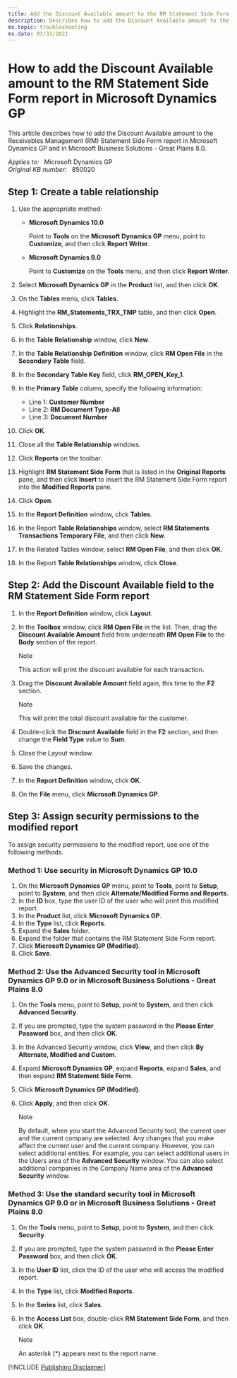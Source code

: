 ```yaml
---
title: Add the Discount Available amount to the RM Statement Side Form report in Microsoft Dynamics GP
description: Describes how to add the Discount Available amount to the RM Statement Side Form report in Microsoft Dynamics GP.
ms.topic: troubleshooting
ms.date: 03/31/2021
---
```

# How to add the Discount Available amount to the RM Statement Side Form report in Microsoft Dynamics GP

This article describes how to add the Discount Available amount to the Receivables Management (RM) Statement Side Form report in Microsoft Dynamics GP and in Microsoft Business Solutions - Great Plains 8.0.

_Applies to:_ &nbsp; Microsoft Dynamics GP  
_Original KB number:_ &nbsp; 850020

## Step 1: Create a table relationship

1. Use the appropriate method:

    - **Microsoft Dynamics 10.0**

        Point to **Tools** on the **Microsoft Dynamics GP** menu, point to **Customize**, and then click **Report Writer**.

    - **Microsoft Dynamics 9.0**

        Point to **Customize** on the **Tools** menu, and then click **Report Writer**.

2. Select **Microsoft Dynamics GP** in the **Product** list, and then click **OK**.
3. On the **Tables** menu, click **Tables**.
4. Highlight the **RM_Statements_TRX_TMP** table, and then click **Open**.
5. Click **Relationships**.
6. In the **Table Relationship** window, click **New**.
7. In the **Table Relationship Definition** window, click **RM Open File** in the **Secondary Table** field.
8. In the **Secondary Table Key** field, click **RM_OPEN_Key_1**.
9. In the **Primary Table** column, specify the following information:

    - Line 1: **Customer Number**
    - Line 2: **RM Document Type-All**
    - Line 3: **Document Number**

10. Click **OK**.
11. Close all the **Table Relationship** windows.
12. Click **Reports** on the toolbar.
13. Highlight **RM Statement Side Form** that is listed in the **Original Reports** pane, and then click **Insert** to insert the RM Statement Side Form report into the **Modified Reports** pane.
14. Click **Open**.
15. In the **Report Definition** window, click **Tables**.
16. In the Report **Table Relationships** window, select **RM Statements Transactions Temporary File**, and then click **New**.
17. In the Related Tables window, select **RM Open File**, and then click **OK**.
18. In the Report **Table Relationships** window, click **Close**.

## Step 2: Add the Discount Available field to the RM Statement Side Form report

1. In the **Report Definition** window, click **Layout**.
2. In the **Toolbox** window, click **RM Open File** in the list. Then, drag the **Discount Available Amount** field from underneath **RM Open File** to the **Body** section of the report.

    > [!NOTE]
    > This action will print the discount available for each transaction.
3. Drag the **Discount Available Amount** field again, this time to the **F2** section.

    > [!NOTE]
    > This will print the total discount available for the customer.
4. Double-click the **Discount Available** field in the **F2** section, and then change the **Field Type** value to **Sum**.
5. Close the Layout window.
6. Save the changes.
7. In the **Report Definition** window, click **OK**.
8. On the **File** menu, click **Microsoft Dynamics GP**.

## Step 3: Assign security permissions to the modified report

To assign security permissions to the modified report, use one of the following methods.

### Method 1: Use security in Microsoft Dynamics GP 10.0

1. On the **Microsoft Dynamics GP** menu, point to **Tools**, point to **Setup**, point to **System**, and then click **Alternate/Modified Forms and Reports**.
2. In the **ID** box, type the user ID of the user who will print this modified report.
3. In the **Product** list, click **Microsoft Dynamics GP**.
4. In the **Type** list, click **Reports**.
5. Expand the **Sales** folder.
6. Expand the folder that contains the RM Statement Side Form report.
7. Click **Microsoft Dynamics GP (Modified)**.
8. Click **Save**.

### Method 2: Use the Advanced Security tool in Microsoft Dynamics GP 9.0 or in Microsoft Business Solutions - Great Plains 8.0

1. On the **Tools** menu, point to **Setup**, point to **System**, and then click **Advanced Security**.
2. If you are prompted, type the system password in the **Please Enter Password** box, and then click **OK**.
3. In the Advanced Security window, click **View**, and then click **By Alternate, Modified and Custom**.
4. Expand **Microsoft Dynamics GP**, expand **Reports**, expand **Sales**, and then expand **RM Statement Side Form**.
5. Click **Microsoft Dynamics GP (Modified)**.
6. Click **Apply**, and then click **OK**.

    > [!NOTE]
    > By default, when you start the Advanced Security tool, the current user and the current company are selected. Any changes that you make affect the current user and the current company. However, you can select additional entities. For example, you can select additional users in the Users area of the **Advanced Security** window. You can also select additional companies in the Company Name area of the **Advanced Security** window.

### Method 3: Use the standard security tool in Microsoft Dynamics GP 9.0 or in Microsoft Business Solutions - Great Plains 8.0

1. On the **Tools** menu, point to **Setup**, point to **System**, and then click **Security**.
2. If you are prompted, type the system password in the **Please Enter Password** box, and then click **OK**.
3. In the **User ID** list, click the ID of the user who will access the modified report.
4. In the **Type** list, click **Modified Reports**.
5. In the **Series** list, click **Sales**.
6. In the **Access List** box, double-click **RM Statement Side Form**, and then click **OK**.

    > [!NOTE]
    > An asterisk (*) appears next to the report name.

[!INCLUDE [Publishing Disclaimer](../../../includes/publishing-disclaimer.md)]

